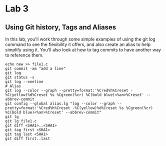 # Lab 3
## Using Git history, Tags and Aliases
In this lab, you'll work through some simple examples of using the git
log command to see the flexibility it offers, and also create an alias to
help simplify using it. You'll also look at how to tag commits to have
another way to reference them.

```shell
echo new >> file1.c 
git commit -am "add a line"
git log 
git status -s 
git log --oneline
# Alias 
git log --color --graph --pretty=format:'%Cred%h%Creset -%C(yellow)%d%Creset %s %Cgreen(%cr) %C(bold blue)<%an>%Creset' --abbrev-commit
git config --global alias.lg "log --color --graph --pretty=format:'%Cred%h%Creset -%C(yellow)%d%Creset %s %Cgreen(%cr) %C(bold blue)<%an>%Creset' --abbrev-commit"
git lg
git lg file1.c
git diff <SHA1>..<SHA1>
git tag first <SHA1>
git tag last <SHA1>
git diff first..last
```
